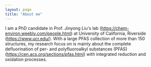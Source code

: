 ```yaml
---
layout: page
title: "About me"
---
```


I am a PhD candidate in Prof. Jinyong Liu's lab (https://chem-environ.weebly.com/people.html) at University of California, Riverside (https://www.ucr.edu/). With a large PFAS collection of more than 150 structures, my research focus on
is mainly about the complete defluorination of per- and polyfluoroalkyl substances (PFAS) (https://cen.acs.org/sections/pfas.html) with integrated reduction and oxidation processes.
